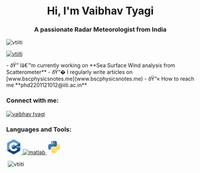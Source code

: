 <h1 align="center">Hi, I'm Vaibhav Tyagi</h1> <h3 align="center">A passionate Radar Meteorologist from India</h3> <p align="left"> <img src="https://komarev.com/ghpvc/?username=vtiiti&label=Profile%20views&color=0e75b6&style=flat" alt="vtiiti" /> </p> <p align="left"> <a href="https://github.com/ryo-ma/github-profile-trophy"><img src="https://github-profile-trophy.vercel.app/?username=vtiiti" alt="vtiiti" /></a> </p> - ðŸ”­ Iâ€™m currently working on **Sea Surface Wind analysis from Scatterometer** - ðŸ“� I regularly write articles on [www.bscphysicsnotes.me](www.bscphysicsnotes.me) - ðŸ“« How to reach me **phd2201121012@iiti.ac.in** <h3 align="left">Connect with me:</h3> <p align="left"> <a href="https://linkedin.com/in/vaibhav tyagi" target="blank"><img align="center" src="https://raw.githubusercontent.com/rahuldkjain/github-profile-readme-generator/master/src/images/icons/Social/linked-in-alt.svg" alt="vaibhav tyagi" height="30" width="40" /></a> </p> <h3 align="left">Languages and Tools:</h3> <p align="left"> <a href="https://www.w3schools.com/cpp/" target="_blank" rel="noreferrer"> <img src="https://raw.githubusercontent.com/devicons/devicon/master/icons/cplusplus/cplusplus-original.svg" alt="cplusplus" width="40" height="40"/> </a> <a href="https://www.mathworks.com/" target="_blank" rel="noreferrer"> <img src="https://upload.wikimedia.org/wikipedia/commons/2/21/Matlab_Logo.png" alt="matlab" width="40" height="40"/> </a> <a href="https://www.python.org" target="_blank" rel="noreferrer"> <img src="https://raw.githubusercontent.com/devicons/devicon/master/icons/python/python-original.svg" alt="python" width="40" height="40"/> </a> </p> <p>&nbsp;<img align="center" src="https://github-readme-stats.vercel.app/api?username=vtiiti&show_icons=true&locale=en" alt="vtiiti" /></p> 

